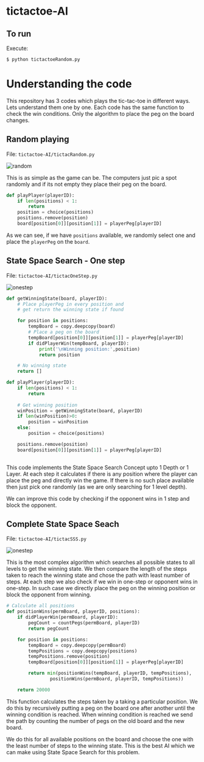 # tictactoe-AI

## To run
Execute:

```bash
$ python tictactoeRandom.py
```

# Understanding the code
This repository has 3 codes which plays the tic-tac-toe in different ways. Lets understand them one by one. Each code has the same function to check the win conditions. Only the algorithm to place the peg on the board changes.

## Random playing
File: `tictactoe-AI/tictacRandom.py`

![random](https://media.giphy.com/media/VEcBt3IvzfVjFLQPIN/giphy.gif)

This is as simple as the game can be. The computers just pic a spot randomly and if its not empty they place their peg on the board.

```python
def playPlayer(playerID):
	if len(positions) < 1:
		return
	position = choice(positions)
	positions.remove(position)
	board[position[0]][position[1]] = playerPeg[playerID]
```
As we can see, if we have `positions` available, we randomly select one and place the `playerPeg` on the `board`.

## State Space Search - One step
File: `tictactoe-AI/tictacOneStep.py`

![onestep](https://media.giphy.com/media/ihAdFVTDkQ14WpVR9k/giphy.gif)

``` python
def getWinningState(board, playerID):
	# Place playerPeg in every position and 
	# get return the winning state if found

	for position in positions:
		tempBoard = copy.deepcopy(board)
		# Place a peg on the board
		tempBoard[position[0]][position[1]] = playerPeg[playerID]
		if didPlayerWin(tempBoard, playerID):
			print('\nWinning position:',position)
			return position

	# No winning state
	return []

def playPlayer(playerID):
	if len(positions) < 1:
		return
	
	# Get winning position
	winPosition = getWinningState(board, playerID)
	if len(winPosition)>0:
		position = winPosition
	else:
		position = choice(positions)

	positions.remove(position)
	board[position[0]][position[1]] = playerPeg[playerID]
 
 ```
 
 This code implements the State Space Search Concept upto 1 Depth or 1 Layer. At each step it calculates if there is any position where the player can place the peg and directly win the game. If there is no such place available then just pick one randomly (as we are only searching for 1 level depth).

We can improve this code by checking if the opponent wins in 1 step and block the opponent.

## Complete State Space Seach
File: `tictactoe-AI/tictacSSS.py`

![onestep](https://media.giphy.com/media/KG0E1KCQ1kYUVsVFd8/giphy.gif)

This is the most complex algorithm which searches all possible states to all levels to get the winning state. We then compare the length of the steps taken to reach the winning state and chose the path with least number of steps.
At each step we also check if we win in one-step or opponent wins in one-step. In such case we directly place the peg on the winning position or block the opponent from winning.


```python
# Calculate all positions
def positionWins(permBoard, playerID, positions):
	if didPlayerWin(permBoard, playerID):
		pegCount = countPegs(permBoard, playerID)
		return pegCount

	for position in positions:
		tempBoard = copy.deepcopy(permBoard)
		tempPositions = copy.deepcopy(positions)
		tempPositions.remove(position)
		tempBoard[position[0]][position[1]] = playerPeg[playerID]

		return min(positionWins(tempBoard, playerID, tempPositions), 
                positionWins(permBoard, playerID, tempPositions))

	return 20000
```
This function calculates the steps taken by a taking a particular position. We do this by recursively putting a peg on the board one after another until the winning condition is reached. When winning condition is reached we send the path by counting the number of pegs on the old board and the new board.

We do this for all available positions on the board and choose the one with the least number of steps to the winning state. This is the best AI which we can make using State Space Search for this problem.


